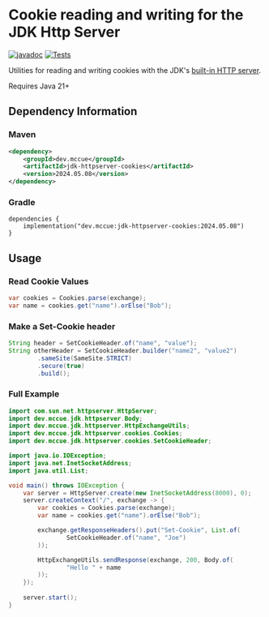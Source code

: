 # Cookie reading and writing for the JDK Http Server

[![javadoc](https://javadoc.io/badge2/dev.mccue/jdk-httpserver-json/javadoc.svg)](https://javadoc.io/doc/dev.mccue/jdk-httpserver-json)
[![Tests](https://github.com/bowbahdoe/jdk-httpserver-json/actions/workflows/test.yml/badge.svg)](https://github.com/bowbahdoe/jdk-httpserver-json/actions/workflows/test.yml)

Utilities for reading and writing cookies with the JDK's [built-in HTTP server](https://docs.oracle.com/en/java/javase/21/docs/api/jdk.httpserver/module-summary.html).

Requires Java 21+

## Dependency Information

### Maven

```xml
<dependency>
    <groupId>dev.mccue</groupId>
    <artifactId>jdk-httpserver-cookies</artifactId>
    <version>2024.05.08</version>
</dependency>
```

### Gradle

```
dependencies {
    implementation("dev.mccue:jdk-httpserver-cookies:2024.05.08")
}
```


## Usage

### Read Cookie Values

```java
var cookies = Cookies.parse(exchange);
var name = cookies.get("name").orElse("Bob");
```

### Make a Set-Cookie header

```java
String header = SetCookieHeader.of("name", "value");
String otherHeader = SetCookieHeader.builder("name2", "value2")
        .sameSite(SameSite.STRICT)
        .secure(true)
        .build();
```

### Full Example

```java
import com.sun.net.httpserver.HttpServer;
import dev.mccue.jdk.httpserver.Body;
import dev.mccue.jdk.httpserver.HttpExchangeUtils;
import dev.mccue.jdk.httpserver.cookies.Cookies;
import dev.mccue.jdk.httpserver.cookies.SetCookieHeader;

import java.io.IOException;
import java.net.InetSocketAddress;
import java.util.List;

void main() throws IOException {
    var server = HttpServer.create(new InetSocketAddress(8000), 0);
    server.createContext("/", exchange -> {
        var cookies = Cookies.parse(exchange);
        var name = cookies.get("name").orElse("Bob");

        exchange.getResponseHeaders().put("Set-Cookie", List.of(
                SetCookieHeader.of("name", "Joe")
        ));

        HttpExchangeUtils.sendResponse(exchange, 200, Body.of(
                "Hello " + name
        ));
    });
    
    server.start();
}
```
